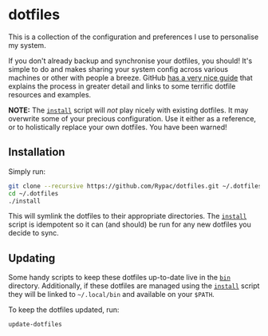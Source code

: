 # dotfiles

This is a collection of the configuration and preferences I use to personalise my system.

If you don't already backup and synchronise your dotfiles, you should! It's simple to do and makes sharing your system config across various machines or other with people a breeze. GitHub [has a very nice guide](https://dotfiles.github.io) that explains the process in greater detail and links to some terrific dotfile resources and examples.

**NOTE:** The [`install`](install) script will _not_ play nicely with existing dotfiles. It may overwrite some of your precious configuration. Use it either as a reference, or to holistically replace your own dotfiles. You have been warned!

## Installation

Simply run:

```sh
git clone --recursive https://github.com/Rypac/dotfiles.git ~/.dotfiles
cd ~/.dotfiles
./install
```

This will symlink the dotfiles to their appropriate directories. The [`install`](install) script is idempotent so it can (and should) be run for any new dotfiles you decide to sync.

## Updating

Some handy scripts to keep these dotfiles up-to-date live in the [`bin`](bin) directory. Additionally, if these dotfiles are managed using the [`install`](install) script they will be linked to `~/.local/bin` and available on your `$PATH`.

To keep the dotfiles updated, run:

```sh
update-dotfiles
```
